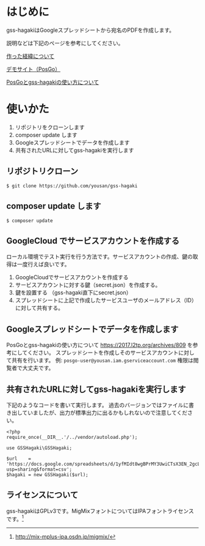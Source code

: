 # はじめに
gss-hagakiはGoogleスプレッドシートから宛名のPDFを作成します。

説明などは下記のページを参考にしてください。

[作った経緯について](https://2017.l2tp.org/archives/801)

[デモサイト（PosGo）](https://posgo.l2tp.org)

[PosGoとgss-hagakiの使い方について](https://2017.l2tp.org/archives/809)


# 使いかた

1. リポジトリをクローンします
1. composer update します
1. Googleスプレッドシートでデータを作成します
1. 共有されたURLに対してgss-hagakiを実行します

## リポジトリクローン

```
$ git clone https://github.com/yousan/gss-hagaki
```

## composer update します

```
$ composer update
```

## GoogleCloud でサービスアカウントを作成する

ローカル環境でテスト実行を行う方法です。サービスアカウントの作成、鍵の取得は一度行えば良いです。

1. GoogleCloudでサービスアカウントを作成する
2. サービスアカウントに対する鍵（secret.json）を作成する。
3. 鍵を設置する （gss-hagaki直下にsecret.json）
4. スプレッドシートに上記で作成したサービスユーザのメールアドレス（ID）に対して共有する。


## Googleスプレッドシートでデータを作成します

PosGoとgss-hagakiの使い方について https://2017.l2tp.org/archives/809
を参考にしてください。
スプレッドシートを作成しそのサービスアカウントに対して共有を行います。
例: `posgo-user@yousan.iam.gserviceaccount.com`
権限は閲覧者で大丈夫です。


## 共有されたURLに対してgss-hagakiを実行します

下記のようなコードを書いて実行します。
過去のバージョンではファイルに書き出していましたが、出力が標準出力に出るかもしれないので注意してください。


```
<?php
require_once(__DIR__.'/../vendor/autoload.php');

use GSSHagaki\GSSHagaki;

$url    = 'https://docs.google.com/spreadsheets/d/1yfMIdt8wgBPrMY3UwiCTsX3EN_2gcLCmPAEy8dfYeLY/export?usp=sharing&format=csv';
$hagaki = new GSSHagaki($url);
```


## ライセンスについて
gss-hagakiはGPLv3です。MigMixフォントについてはIPAフォントライセンスです。[^migmix]

[^migmix]: http://mix-mplus-ipa.osdn.jp/migmix/
